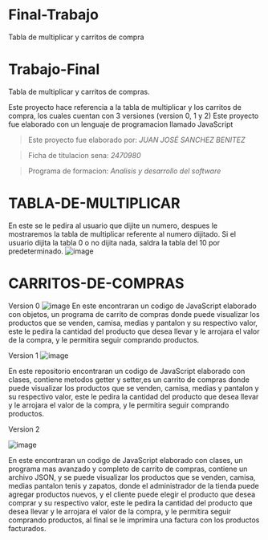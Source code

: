 # Final-Trabajo
Tabla de multiplicar y carritos de compra


# Trabajo-Final
Tabla de multiplicar y carritos de compras.

Este proyecto hace referencia a la tabla de multiplicar y los carritos de compra, los cuales cuentan con 3 versiones (version 0, 1 y 2)
Este proyecto fue elaborado con un lenguaje de programacion llamado JavaScript
>Este proyecto fue elaborado por: *JUAN JOSÉ SANCHEZ BENITEZ*

>Ficha de titulacion sena: *2470980*

>Programa de formacion: *Analisis y desarrollo del software*

# TABLA-DE-MULTIPLICAR
En este se le pedira al usuario que dijite un numero, despues le mostraremos la tabla de multiplicar referente al numero dijitado. Si el usuario dijita la tabla 0 o no dijita nada, saldra la tabla del 10 por predeterminado.
![image](https://user-images.githubusercontent.com/101678261/176961863-1b3c58e0-3860-4ec2-88d2-c81d5f98fec4.png)

# CARRITOS-DE-COMPRAS

Version 0
![image](https://user-images.githubusercontent.com/101678261/176962081-f6d5972c-7f3f-4998-bd14-8386a6e6553b.png)
En este encontraran un codigo de JavaScript elaborado con objetos, un programa de carrito de compras donde puede visualizar los productos que se venden, camisa, medias y pantalon y su respectivo valor, este le pedira la cantidad del producto que desea llevar y le arrojara el valor de la compra, y le permitira seguir comprando productos.


Version 1
![image](https://user-images.githubusercontent.com/101678261/176962286-b6b84873-723a-4a83-8d19-c0bfbc06f4c5.png)

En este repositorio encontraran un codigo de JavaScript elaborado con clases, contiene metodos getter y setter,es un carrito de compras donde puede visualizar los productos que se venden, camisa, medias y pantalon y su respectivo valor, este le pedira la cantidad del producto que desea llevar y le arrojara el valor de la compra, y le permitira seguir comprando productos.

Version 2

![image](https://user-images.githubusercontent.com/101678261/176962698-221e5c7d-3a6f-413d-a301-69eb2bccd290.png)


En este encontraran un codigo de JavaScript elaborado con clases, un programa mas avanzado y completo de carrito de compras, contiene un archivo JSON, y se puede visualizar los productos que se venden, camisa, medias  pantalon tenis y zapatos, donde el administrador de la tienda puede agregar productos nuevos, y el cliente puede elegir el producto que desea comprar y  su respectivo valor, este le pedira la cantidad del producto que desea llevar y le arrojara el valor de la compra, y le permitira seguir comprando productos, al final se le imprimira una factura con los productos facturados.
